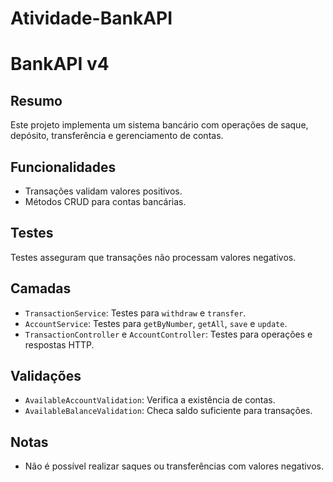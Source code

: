 # Atividade-BankAPI

# BankAPI v4

## Resumo
Este projeto implementa um sistema bancário com operações de saque, depósito, transferência e gerenciamento de contas.

## Funcionalidades
- Transações validam valores positivos.
- Métodos CRUD para contas bancárias.

## Testes
Testes asseguram que transações não processam valores negativos.

## Camadas
- `TransactionService`: Testes para `withdraw` e `transfer`.
- `AccountService`: Testes para `getByNumber`, `getAll`, `save` e `update`.
- `TransactionController` e `AccountController`: Testes para operações e respostas HTTP.

## Validações
- `AvailableAccountValidation`: Verifica a existência de contas.
- `AvailableBalanceValidation`: Checa saldo suficiente para transações.

## Notas
- Não é possível realizar saques ou transferências com valores negativos.
